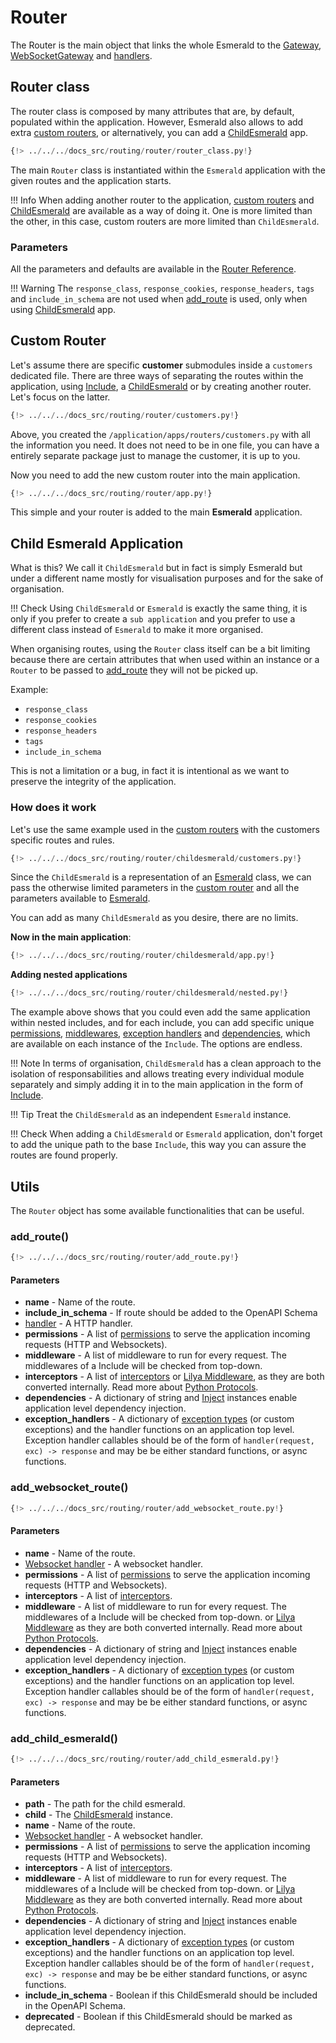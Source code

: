 # Router

The Router is the main object that links the whole Esmerald to the [Gateway](./routes.md#gateway),
[WebSocketGateway](./routes.md#websocketgateway) and [handlers](./handlers.md).

## Router class

The router class is composed by many attributes that are, by default, populated within the application. However, Esmerald
also allows to add extra [custom routers](#custom-router), or alternatively, you can add a [ChildEsmerald](#child-esmerald-application) app.

```python
{!> ../../../docs_src/routing/router/router_class.py!}
```

The main `Router` class is instantiated within the `Esmerald` application with the given routes and the application
starts.

!!! Info
    When adding another router to the application, [custom routers](#custom-router) and
    [ChildEsmerald](#child-esmerald-application) are available as a way of doing it. One is more limited than
    the other, in this case, custom routers are more limited than `ChildEsmerald`.

### Parameters

All the parameters and defaults are available in the [Router Reference](../references/routing/router.md).

!!! Warning
    The `response_class`, `response_cookies`, `response_headers`, `tags` and `include_in_schema` are not used
    when [add_route](#add_route) is used, only when using [ChildEsmerald](#child-esmerald-application) app.

## Custom Router

Let's assume there are specific **customer** submodules inside a `customers` dedicated file.
There are three ways of separating the routes within the application, using [Include](./routes.md#include),
a [ChildEsmerald](#child-esmerald-application) or by creating another router. Let's focus on the latter.

```python hl_lines="28-35" title="/application/apps/routers/customers.py"
{!> ../../../docs_src/routing/router/customers.py!}
```

Above, you created the `/application/apps/routers/customers.py` with all the information you need. It does not need
to be in one file, you can have a entirely separate package just to manage the customer, it is up to you.

Now you need to add the new custom router into the main application.

```python hl_lines="1 6" title="/application/app.py"
{!> ../../../docs_src/routing/router/app.py!}
```

This simple and your router is added to the main **Esmerald** application.

## Child Esmerald Application

What is this? We call it `ChildEsmerald` but in fact is simply Esmerald but under a different name mostly for
visualisation purposes and for the sake of organisation.

!!! Check
    Using `ChildEsmerald` or `Esmerald` is exactly the same thing, it is only if you prefer to create a
    `sub application` and you prefer to use a different class instead of `Esmerald` to make it more organised.

When organising routes, using the `Router` class itself can be a bit limiting because there are certain attributes
that when used within an instance or a `Router` to be passed to [add_route](#add_route) they will not be picked up.

Example:

* `response_class`
* `response_cookies`
* `response_headers`
* `tags`
* `include_in_schema`

This is not a limitation or a bug, in fact it is intentional as we want to preserve the integrity of the application.

### How does it work

Let's use the same example used in the [custom routers](#custom-router) with the customers specific routes and rules.

```python hl_lines="28-40" title="/application/apps/routers/customers.py"
{!> ../../../docs_src/routing/router/childesmerald/customers.py!}
```

Since the `ChildEsmerald` is a representation of an [Esmerald](../application/applications.md) class, we can pass
the otherwise limited parameters in the [custom router](#custom-router) and all the parameters available to
[Esmerald](../application/applications.md).

You can add as many `ChildEsmerald` as you desire, there are no limits.

**Now in the main application**:

```python hl_lines="5" title="/application/app.py"
{!> ../../../docs_src/routing/router/childesmerald/app.py!}
```

**Adding nested applications**

```python hl_lines="9 13-14" title="/application/app.py"
{!> ../../../docs_src/routing/router/childesmerald/nested.py!}
```

The example above shows that you could even add the same application within nested includes, and for each
include, you can add specific unique [permissions](../permissions/index.md), [middlewares](../middleware/middleware.md),
[exception handlers](../exception-handlers.md) and [dependencies](../dependencies.md), which are available on each
instance of the `Include`. The options are endless.

!!! Note
    In terms of organisation, `ChildEsmerald` has a clean approach to the isolation of responsabilities and allows
    treating every individual module separately and simply adding it in to the main application
    in the form of [Include](./routes.md#include).

!!! Tip
    Treat the `ChildEsmerald` as an independent `Esmerald` instance.

!!! Check
    When adding a `ChildEsmerald` or `Esmerald` application, don't forget to add the unique path to the base
    `Include`, this way you can assure the routes are found properly.

## Utils

The `Router` object has some available functionalities that can be useful.

### add_route()

```python
{!> ../../../docs_src/routing/router/add_route.py!}
```

#### Parameters

* **name** - Name of the route.
* **include_in_schema** - If route should be added to the OpenAPI Schema
* [handler](./handlers.md#http-handlers) - A HTTP handler.
* **permissions** - A list of [permissions](../permissions/index.md) to serve the application incoming
requests (HTTP and Websockets).
* **middleware** - A list of middleware to run for every request. The middlewares of a Include will be checked from
top-down.
* **interceptors** - A list of [interceptors](../interceptors.md)
or <a href='https://www.lilya.dev/middleware/' target='_blank'>Lilya Middleware</a>, as they are both converted
internally. Read more about [Python Protocols](https://peps.python.org/pep-0544/).
* **dependencies** - A dictionary of string and [Inject](../dependencies.md) instances enable application level dependency
injection.
* **exception_handlers** - A dictionary of [exception types](../exceptions.md) (or custom exceptions) and the handler
functions on an application top level. Exception handler callables should be of the form of
`handler(request, exc) -> response` and may be be either standard functions, or async functions.

### add_websocket_route()

```python
{!> ../../../docs_src/routing/router/add_websocket_route.py!}
```

#### Parameters

* **name** - Name of the route.
* [Websocket handler](./handlers.md#websocket-handler) - A websocket handler.
* **permissions** - A list of [permissions](../permissions/index.md) to serve the application incoming
requests (HTTP and Websockets).
* **interceptors** - A list of [interceptors](../interceptors.md).
* **middleware** - A list of middleware to run for every request. The middlewares of a Include will be checked from
top-down.
or <a href='https://www.lilya.dev/middleware/' target='_blank'>Lilya Middleware</a> as they are both converted
internally. Read more about [Python Protocols](https://peps.python.org/pep-0544/).
* **dependencies** - A dictionary of string and [Inject](../dependencies.md) instances enable application level dependency
injection.
* **exception_handlers** - A dictionary of [exception types](../exceptions.md) (or custom exceptions) and the handler
functions on an application top level. Exception handler callables should be of the form of
`handler(request, exc) -> response` and may be be either standard functions, or async functions.

### add_child_esmerald()

```python
{!> ../../../docs_src/routing/router/add_child_esmerald.py!}
```

#### Parameters

* **path** - The path for the child esmerald.
* **child** - The [ChildEsmerald](#child-esmerald-application) instance.
* **name** - Name of the route.
* [Websocket handler](./handlers.md#websocket-handler) - A websocket handler.
* **permissions** - A list of [permissions](../permissions/index.md) to serve the application incoming
requests (HTTP and Websockets).
* **interceptors** - A list of [interceptors](../interceptors.md).
* **middleware** - A list of middleware to run for every request. The middlewares of a Include will be checked from
top-down.
or <a href='https://www.lilya.dev/middleware/' target='_blank'>Lilya Middleware</a> as they are both converted
internally. Read more about [Python Protocols](https://peps.python.org/pep-0544/).
* **dependencies** - A dictionary of string and [Inject](../dependencies.md) instances enable application level dependency
injection.
* **exception_handlers** - A dictionary of [exception types](../exceptions.md) (or custom exceptions) and the handler
functions on an application top level. Exception handler callables should be of the form of
`handler(request, exc) -> response` and may be be either standard functions, or async functions.
* **include_in_schema** - Boolean if this ChildEsmerald should be included in the OpenAPI Schema.
* **deprecated** - Boolean if this ChildEsmerald should be marked as deprecated.
